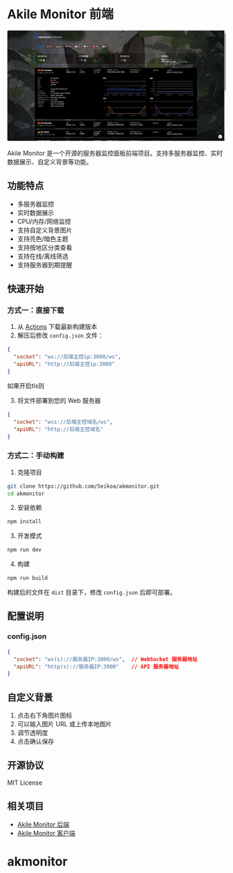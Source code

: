 # Akile Monitor 前端

![预览](https://github.com/Seikoa/akmonitor/blob/main/akile_monitor.png?raw=true)

Akile Monitor 是一个开源的服务器监控面板前端项目。支持多服务器监控、实时数据展示、自定义背景等功能。

## 功能特点

- 多服务器监控
- 实时数据展示
- CPU/内存/网络监控
- 支持自定义背景图片
- 支持亮色/暗色主题
- 支持按地区分类查看
- 支持在线/离线筛选
- 支持服务器到期提醒

## 快速开始

### 方式一：直接下载

1. 从 [Actions]([https://github.com/akile-network/akile_monitor_fe/releases](https://github.com/Seikoa/akmonitor/actions/runs/12226145824/artifacts/2291174442)) 下载最新构建版本
2. 解压后修改 `config.json` 文件：
```json
{
  "socket": "ws://后端主控ip:3000/ws",
  "apiURL": "http://后端主控ip:3000"
}
```
如果开启tls则

3. 将文件部署到您的 Web 服务器
```json
{
  "socket": "wss://后端主控域名/ws",
  "apiURL": "http://后端主控域名"
}
```
### 方式二：手动构建

1. 克隆项目
```bash
git clone https://github.com/Seikoa/akmonitor.git
cd akmonitor
```

2. 安装依赖
```bash
npm install
```

3. 开发模式
```bash
npm run dev
```

4. 构建
```bash
npm run build
```

构建后的文件在 `dist` 目录下，修改 `config.json` 后即可部署。

## 配置说明

### config.json
```json
{
  "socket": "ws(s)://服务器IP:3000/ws",  // WebSocket 服务器地址
  "apiURL": "http(s)://服务器IP:3000"    // API 服务器地址
}
```

## 自定义背景

1. 点击右下角图片图标
2. 可以输入图片 URL 或上传本地图片
3. 调节透明度
4. 点击确认保存

## 开源协议

MIT License

## 相关项目

- [Akile Monitor 后端](https://github.com/akile-network/akile_monitor)
- [Akile Monitor 客户端](https://github.com/akile-network/akile_monitor_client)

# akmonitor
